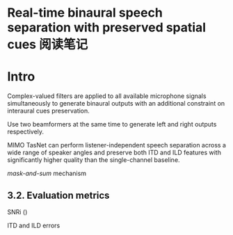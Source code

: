 # Real-time binaural speech separation with preserved spatial cues 阅读笔记

# Intro
Complex-valued filters are applied to all available microphone signals simultaneously to generate binaural outputs with an additional constraint on interaural cues preservation.

Use two beamformers at the same time to generate left and right outputs respectively.

MIMO TasNet can perform listener-independent speech separation across a wide range of speaker angles and preserve both ITD and ILD features with significantly higher quality than the single-channel baseline.


*mask-and-sum* mechanism


## 3.2. Evaluation metrics
SNRi ()

ITD and ILD errors

